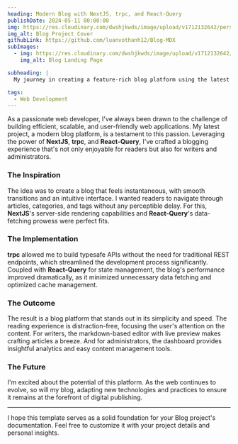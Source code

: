 ```yaml
---
heading: Modern Blog with NextJS, trpc, and React-Query
publishDate: 2024-05-11 00:00:00
img: https://res.cloudinary.com/dwshjkwds/image/upload/v1712132642/personal-website/projects/dica/dica-cover_xyqomi.webp
img_alt: Blog Project Cover
githubLink: https://github.com/luanvothanh12/Blog-MDX
subImages:
  - img: https://res.cloudinary.com/dwshjkwds/image/upload/v1712132642/personal-website/projects/dica/dica-cover_xyqomi.webp
    img_alt: Blog Landing Page

subheading: |
  My journey in creating a feature-rich blog platform using the latest web technologies to deliver a seamless reading and writing experience.

tags:
  - Web Development
---
```


As a passionate web developer, I've always been drawn to the challenge of building efficient, scalable, and user-friendly web applications. My latest project, a modern blog platform, is a testament to this passion. Leveraging the power of **NextJS**, **trpc**, and **React-Query**, I've crafted a blogging experience that's not only enjoyable for readers but also for writers and administrators.

### The Inspiration

The idea was to create a blog that feels instantaneous, with smooth transitions and an intuitive interface. I wanted readers to navigate through articles, categories, and tags without any perceptible delay. For this, **NextJS**'s server-side rendering capabilities and **React-Query**'s data-fetching prowess were perfect fits.

### The Implementation

**trpc** allowed me to build typesafe APIs without the need for traditional REST endpoints, which streamlined the development process significantly. Coupled with **React-Query** for state management, the blog's performance improved dramatically, as it minimized unnecessary data fetching and optimized cache management.

### The Outcome

The result is a blog platform that stands out in its simplicity and speed. The reading experience is distraction-free, focusing the user's attention on the content. For writers, the markdown-based editor with live preview makes crafting articles a breeze. And for administrators, the dashboard provides insightful analytics and easy content management tools.

### The Future

I'm excited about the potential of this platform. As the web continues to evolve, so will my blog, adapting new technologies and practices to ensure it remains at the forefront of digital publishing.

---

I hope this template serves as a solid foundation for your Blog project's documentation. Feel free to customize it with your project details and personal insights.
